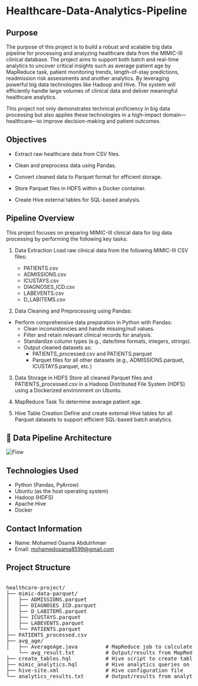 # Healthcare-Data-Analytics-Pipeline

## Purpose

The purpose of this project is to build a robust and scalable big data pipeline for processing and analyzing healthcare data from the MIMIC-III clinical database. The project aims to support both batch and real-time analytics to uncover critical insights such as average patient age by MapReduce task, patient monitoring trends, length-of-stay predictions, readmission risk assessments and another analytics. By leveraging powerful big data technologies like Hadoop and Hive. The system will efficiently handle large volumes of clinical data and deliver meaningful healthcare analytics.

This project not only demonstrates technical proficiency in big data processing but also applies these technologies in a high-impact domain—healthcare—to improve decision-making and patient outcomes.

## Objectives

- Extract raw healthcare data from CSV files.

- Clean and preprocess data using Pandas.

- Convert cleaned data to Parquet format for efficient storage.

- Store Parquet files in HDFS within a Docker container.

- Create Hive external tables for SQL-based analysis.

## Pipeline Overview

This project focuses on preparing MIMIC-III clinical data for big data processing by performing the following key tasks:

1. Data Extraction
   Load raw clinical data from the following MIMIC-III CSV files:
    - PATIENTS.csv
    - ADMISSIONS.csv
    - ICUSTAYS.csv
    - DIAGNOSES_ICD.csv
    - LABEVENTS.csv
    - D_LABITEMS.csv

3. Data Cleaning and Preprocessing using Pandas:
- Perform comprehensive data preparation in Python with Pandas:
  - Clean inconsistencies and handle missing/null values.
  - Filter and retain relevant clinical records for analysis.
  - Standardize column types (e.g., date/time formats, integers, strings).
  - Output cleaned datasets as:
    - PATIENTS_processed.csv and PATIENTS.parquet
    - Parquet files for all other datasets (e.g., ADMISSIONS.parquet, ICUSTAYS.parquet, etc.)
      
3. Data Storage in HDFS
   Store all cleaned Parquet files and PATIENTS_processed.csv in a Hadoop Distributed File System (HDFS) using a Dockerized environment on Ubuntu.

4. MapReduce Task
   To determine average patient age.

5. Hive Table Creation
   Define and create external Hive tables for all Parquet datasets to support efficient SQL-based batch analytics.

## 📌 Data Pipeline Architecture

![Flow](https://github.com/user-attachments/assets/e0a28f74-2bd3-41c8-bb05-744bbf9febc2)

## Technologies Used

- Python (Pandas, PyArrow)
- Ubuntu (as the host operating system)
- Hadoop (HDFS)
- Apache Hive
- Docker

## Contact Information

- Name: Mohamed Osama Abdulrhman
- Email: mohamedosama8599@gmail.com

## Project Structure

<pre> 
healthcare-project/
├── mimic-data-parquet/
│   ├── ADMISSIONS.parquet
│   ├── DIAGNOSES_ICD.parquet
│   ├── D_LABITEMS.parquet
│   ├── ICUSTAYS.parquet
│   ├── LABEVENTS.parquet
│   └── PATIENTS.parquet
├── PATIENTS_processed.csv
├── avg_age/
│   ├── AverageAge.java         # MapReduce job to calculate average patient age
    └── avg_result.txt          # Output/results from MapReduce job
├── create_tables.hql           # Hive script to create tables
├── mimic_analytics.hql         # Hive analytics queries on MIMIC data
├── hive-site.xml               # Hive configuration file
└── analytics_results.txt       # Output/results from analytics queries
<pre>
